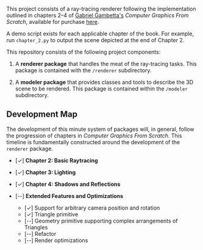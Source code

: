 This project consists of a ray-tracing renderer following the implementation outlined in chapters 2–4 of [Gabriel Gambetta's](https://gabrielgambetta.com) *Computer Graphics From Scratch*, available for purchase [here](https://nostarch.com/computer-graphics-scratch).

A demo script exists for each applicable chapter of the book. For example, run `chapter_2.py` to output the scene depicted at the end of Chapter 2.

This repository consists of the following project components:

1. A **renderer package** that handles the meat of the ray-tracing tasks. This package is contained with the `/renderer` subdirectory.

2. A **modeler package** that provides classes and tools to describe the 3D scene to be rendered. This package is contained within the `/modeler` subdirectory.

## Development Map
The development of this minute system of packages will, in general, follow the progression of chapters in *Computer Graphics From Scratch*. This timeline is fundamentally constructed around the development of the `renderer` package.

* [&#10003;] **Chapter 2: Basic Raytracing**

* [&#10003;] **Chapter 3: Lighting**

* [&#10003;] **Chapter 4: Shadows and Reflections**

* [--] **Extended Features and Optimizations**
    * [&#10003;] Support for arbitrary camera position and rotation
    * [&#10003;] Triangle primitive
    * [--] Geometry primitive supporting complex arrangements of Triangles
    * [--] Refactor
    * [--] Render optimizations
    